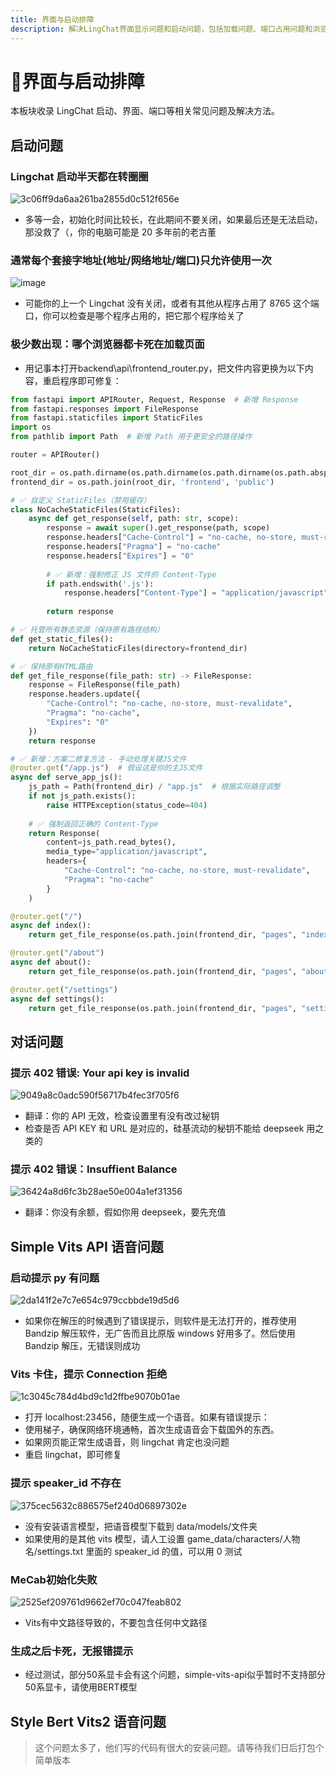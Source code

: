 ```yaml
---
title: 界面与启动排障
description: 解决LingChat界面显示问题和启动问题，包括加载问题、端口占用问题和浏览器兼容性问题。
---
```


# 🔳界面与启动排障

本板块收录 LingChat 启动、界面、端口等相关常见问题及解决方法。

## 启动问题

### Lingchat 启动半天都在转圈圈

![3c06ff9da6aa261ba2855d0c512f656e](/assets/faq-screen/463052615-ca13a991-4e8a-4c0d-b98e-67be36845a79.png)

- 多等一会，初始化时间比较长，在此期间不要关闭，如果最后还是无法启动，那没救了（，你的电脑可能是 20 多年前的老古董

### 通常每个套接字地址(地址/网络地址/端口)只允许使用一次

![image](/assets/faq-screen/463053323-ea51c143-12da-4c7a-9c5e-8f18bc54b673.png)

- 可能你的上一个 Lingchat 没有关闭，或者有其他从程序占用了 8765 这个端口，你可以检查是哪个程序占用的，把它那个程序给关了

### 极少数出现：哪个浏览器都卡死在加载页面

- 用记事本打开backend\api\frontend_router.py，把文件内容更换为以下内容，重启程序即可修复：

```python
from fastapi import APIRouter, Request, Response  # 新增 Response
from fastapi.responses import FileResponse
from fastapi.staticfiles import StaticFiles
import os
from pathlib import Path  # 新增 Path 用于更安全的路径操作

router = APIRouter()

root_dir = os.path.dirname(os.path.dirname(os.path.dirname(os.path.abspath(__file__))))
frontend_dir = os.path.join(root_dir, 'frontend', 'public')

# ✅ 自定义 StaticFiles（禁用缓存）
class NoCacheStaticFiles(StaticFiles):
    async def get_response(self, path: str, scope):
        response = await super().get_response(path, scope)
        response.headers["Cache-Control"] = "no-cache, no-store, must-revalidate"
        response.headers["Pragma"] = "no-cache"
        response.headers["Expires"] = "0"
        
        # ✅ 新增：强制修正 JS 文件的 Content-Type
        if path.endswith('.js'):
            response.headers["Content-Type"] = "application/javascript"
            
        return response

# ✅ 托管所有静态资源（保持原有路径结构）
def get_static_files():
    return NoCacheStaticFiles(directory=frontend_dir)

# ✅ 保持原有HTML路由
def get_file_response(file_path: str) -> FileResponse:
    response = FileResponse(file_path)
    response.headers.update({
        "Cache-Control": "no-cache, no-store, must-revalidate",
        "Pragma": "no-cache",
        "Expires": "0"
    })
    return response

# ✅ 新增：方案二修复方法 - 手动处理关键JS文件
@router.get("/app.js")  # 假设这是你的主JS文件
async def serve_app_js():
    js_path = Path(frontend_dir) / "app.js"  # 根据实际路径调整
    if not js_path.exists():
        raise HTTPException(status_code=404)
    
    # ✅ 强制返回正确的 Content-Type
    return Response(
        content=js_path.read_bytes(),
        media_type="application/javascript",
        headers={
            "Cache-Control": "no-cache, no-store, must-revalidate",
            "Pragma": "no-cache"
        }
    )

@router.get("/")
async def index():
    return get_file_response(os.path.join(frontend_dir, "pages", "index.html"))

@router.get("/about")
async def about():
    return get_file_response(os.path.join(frontend_dir, "pages", "about.html"))

@router.get("/settings")
async def settings():
    return get_file_response(os.path.join(frontend_dir, "pages", "settings.html"))
```

## 对话问题

### 提示 402 错误: Your api key is invalid

![9049a8c0adc590f56717b4fec3f705f6](/assets/faq-screen/463052225-26c603e7-0ef2-4664-903a-11a366720449.jpg)

- 翻译：你的 API 无效，检查设置里有没有改过秘钥
- 检查是否 API KEY 和 URL 是对应的，硅基流动的秘钥不能给 deepseek 用之类的

### 提示 402 错误：Insuffient Balance

![36424a8d6fc3b28ae50e004a1ef31356](/assets/faq-screen/463052051-68e96fb7-38e1-465f-bb7e-2ab6f0c5c942.png)

- 翻译：你没有余额，假如你用 deepseek，要先充值

## Simple Vits API 语音问题

### 启动提示 py 有问题

![2da141f2e7c7e654c979ccbbde19d5d6](/assets/faq-screen/463051728-7b560c32-8831-4dcc-b313-eb4be55f86c9.png)

- 如果你在解压的时候遇到了错误提示，则软件是无法打开的，推荐使用 Bandzip 解压软件，无广告而且比原版 windows 好用多了。然后使用 Bandzip 解压，无错误则成功

### Vits 卡住，提示 Connection 拒绝

![1c3045c784d4bd9c1d2ffbe9070b01ae](/assets/faq-screen/463047579-2ab88016-4efa-4bab-90aa-d952e83f5ed8.png)

- 打开 localhost:23456，随便生成一个语音。如果有错误提示：
- 使用梯子，确保网络环境通畅，首次生成语音会下载国外的东西。
- 如果网页能正常生成语音，则 lingchat 肯定也没问题
- 重启 lingchat，即可修复

### 提示 speaker_id 不存在

![375cec5632c886575ef240d06897302e](/assets/faq-screen/463047395-5d0d1e7c-14a4-43fb-b240-2299bcb4cf45.png)

- 没有安装语言模型，把语音模型下载到 data/models/文件夹
- 如果使用的是其他 vits 模型，请人工设置 game_data/characters/人物名/settings.txt 里面的 speaker_id 的值，可以用 0 测试

### MeCab初始化失败

![2525ef209761d9662ef70c047feab802](/assets/faq-screen/463047395-5d0d1e7c-14a4-43fb-b240-2299bcb4cf45.png)

- Vits有中文路径导致的，不要包含任何中文路径

### 生成之后卡死，无报错提示

- 经过测试，部分50系显卡会有这个问题，simple-vits-api似乎暂时不支持部分50系显卡，请使用BERT模型

## Style Bert Vits2 语音问题

> 这个问题太多了，他们写的代码有很大的安装问题。请等待我们日后打包个简单版本
